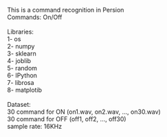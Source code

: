 This is a command recognition in Persion <br />
Commands: On/Off <br />
<br />
Libraries: <br />
1- os <br />
2- numpy <br />
3- sklearn <br />
4- joblib <br />
5- random <br />
6- IPython <br />
7- librosa <br />
8- matplotib <br />
 <br />
Dataset:  <br />
30 command for ON (on1.wav, on2.wav, ..., on30.wav) <br />
30 command for OFF (off1, off2, ..., off30) <br />
sample rate: 16KHz <br />

